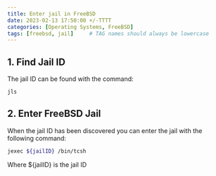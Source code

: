 ```yaml
---
title: Enter jail in FreeBSD
date: 2023-02-13 17:50:00 +/-TTTT
categories: [Operating Systems, FreeBSD]
tags: [freebsd, jail]     # TAG names should always be lowercase
---
```


## 1. Find Jail ID

The jail ID can be found with the command:
```bash
jls
```

## 2. Enter FreeBSD Jail

When the jail ID has been discovered you can enter the jail with the following command:
```bash
jexec ${jailID} /bin/tcsh
```
Where ${jailID} is the jail ID
